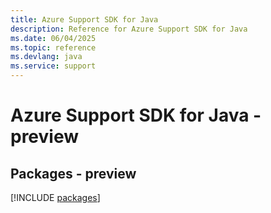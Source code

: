 ```yaml
---
title: Azure Support SDK for Java
description: Reference for Azure Support SDK for Java
ms.date: 06/04/2025
ms.topic: reference
ms.devlang: java
ms.service: support
---
```

# Azure Support SDK for Java - preview
## Packages - preview
[!INCLUDE [packages](support-index.md)]